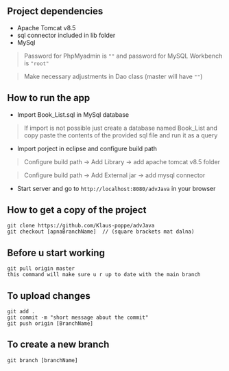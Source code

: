 ## Project dependencies
* Apache Tomcat v8.5
* sql connector included in lib folder
* MySql 

> Password for PhpMyadmin is  `""`  and password for MySQL Workbench is `"root"` 

> Make necessary adjustments in Dao class (master will have  `""`)

## How to run the app
* Import Book_List.sql in MySql database
> If import is not possible just create a database named Book_List and copy paste the contents of the provided sql file and run it as a query
* Import porject in eclipse and configure build path
> Configure build path -> Add Library -> add apache tomcat v8.5 folder

> Configure build path -> Add External jar -> add mysql connector 
* Start server and go to `http://localhost:8080/advJava` in your browser

## How to get a copy of the project
```
git clone https://github.com/Klaus-poppe/advJava
git checkout [apnaBranchName]  // (square brackets mat dalna)
```

## Before u start working 
```
git pull origin master
this command will make sure u r up to date with the main branch 
```
## To upload changes
```
git add .
git commit -m "short message about the commit"
git push origin [BranchName]  
```
## To create a new branch 
```
git branch [branchName]
```



